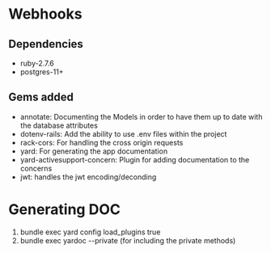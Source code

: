 # Webhooks

## Dependencies

- ruby-2.7.6
- postgres-11+

## Gems added

- annotate: Documenting the Models in order to have them up to date with the database attributes
- dotenv-rails: Add the ability to use .env files within the project
- rack-cors: For handling the cross origin requests
- yard: For generating the app documentation
- yard-activesupport-concern: Plugin for adding documentation to the concerns
- jwt: handles the jwt encoding/deconding

# Generating DOC

1. bundle exec yard config load_plugins true
2. bundle exec yardoc --private (for including the private methods)